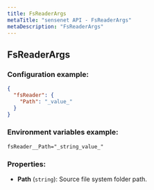```yaml
---
title: FsReaderArgs
metaTitle: "sensenet API - FsReaderArgs"
metaDescription: "FsReaderArgs"
---
```


## FsReaderArgs


### Configuration example:
``` json
{
  "fsReader": {
    "Path": "_value_"
  }
}
```
### Environment variables example:
```
fsReader__Path="_string_value_"
```
### Properties:
- **Path** (`string`): Source file system folder path.

